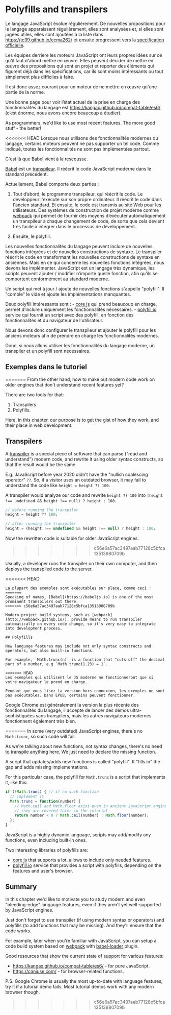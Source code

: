 
# Polyfills and transpilers

Le langage JavaScript évolue régulièrement. De nouvelles propositions pour le langage apparaissent régulièrement, elles sont analysées et, si elles sont jugées utiles, elles sont ajoutées à la liste dans <https://tc39.github.io/ecma262/> et ensuite progressent vers la [specification officielle](http://www.ecma-international.org/publications/standards/Ecma-262.htm).

Les équipes derrière les moteurs JavaScript ont leurs propres idées sur ce qu'il faut d'abord mettre en œuvre. Elles peuvent décider de mettre en œuvre des propositions qui sont en projet et reporter des éléments qui figurent déjà dans les spécifications, car ils sont moins intéressants ou tout simplement plus difficiles à faire.

Il est donc assez courant pour un moteur de ne mettre en œuvre qu'une partie de la norme.

Une bonne page pour voir l’état actuel de la prise en charge des fonctionnalités du langage est <https://kangax.github.io/compat-table/es6/> (c’est énorme, nous avons encore beaucoup à étudier).

As programmers, we'd like to use most recent features. The more good stuff - the better!

<<<<<<< HEAD
Lorsque nous utilisons des fonctionnalités modernes du langage, certains moteurs peuvent ne pas supporter un tel code. Comme indiqué, toutes les fonctionnalités ne sont pas implémentées partout.

C'est là que Babel vient à la rescousse.

[Babel](https://babeljs.io) est un [transpileur](https://fr.wikipedia.org/wiki/Compilateur_source_%C3%A0_source). Il réécrit le code JavaScript moderne dans le standard précédent.

Actuellement, Babel comporte deux parties :

1. Tout d’abord, le programme transpileur, qui réécrit le code. Le développeur l'exécute sur son propre ordinateur. Il réécrit le code dans l'ancien standard. Et ensuite, le code est transmis au site Web pour les utilisateurs. Des systèmes de construction de projet moderne comme [webpack](http://webpack.github.io/) qui permet de fournir des moyens d’exécuter automatiquement un transpileur à chaque changement de code, de sorte que cela devient très facile à intégrer dans le processus de développement.

2. Ensuite, le polyfill.

  Les nouvelles fonctionnalités du langage peuvent inclure de nouvelles fonctions intégrées et de nouvelles constructions de syntaxe. 
  Le transpiler réécrit le code en transformant les nouvelles constructions de syntaxe en anciennes. Mais en ce qui concerne les nouvelles fonctions intégrées, nous devons les implémenter. JavaScript est un langage très dynamique, les scripts peuvent ajouter / modifier n’importe quelle fonction, afin qu’ils se comportent conformément au standard moderne.

  Un script qui met à jour / ajoute de nouvelles fonctions s'appelle "polyfill". Il "comble" le vide et ajoute les implémentations manquantes.

Deux polyfill intéressants sont :
    - [core js](https://github.com/zloirock/core-js) qui prend beaucoup en charge, permet d’inclure uniquement les fonctionnalités nécessaires.
    - [polyfill.io](http://polyfill.io) service qui fournit un script avec des polyfill, en fonction des fonctionnalités et du navigateur de l'utilisateur.

Nous devons donc configurer le transpileur et ajouter le polyfill pour les anciens moteurs afin de prendre en charge les fonctionnalités modernes.

Donc, si nous allons utiliser les fonctionnalités du langage moderne, un transpiler et un polyfill sont nécessaires.

## Exemples dans le tutoriel
=======
From the other hand, how to make out modern code work on older engines that don't understand recent features yet?

There are two tools for that:

1. Transpilers.
2. Polyfills.

Here, in this chapter, our purpose is to get the gist of how they work, and their place in web development.

## Transpilers

A [transpiler](https://en.wikipedia.org/wiki/Source-to-source_compiler) is a special piece of software that can parse ("read and understand") modern code, and rewrite it using older syntax constructs, so that the result would be the same.

E.g. JavaScript before year 2020 didn't have the "nullish coalescing operator" `??`. So, if a visitor uses an outdated browser, it may fail to understand the code like `height = height ?? 100`.

A transpiler would analyze our code and rewrite `height ?? 100` into `(height !== undefined && height !== null) ? height : 100`.

```js
// before running the transpiler
height = height ?? 100;

// after running the transpiler
height = (height !== undefined && height !== null) ? height : 100;
```

Now the rewritten code is suitable for older JavaScript engines.
>>>>>>> c56e6a57ac3497aab77128c5bfca13513980709b

Usually, a developer runs the transpiler on their own computer, and then deploys the transpiled code to the server.

<<<<<<< HEAD
````online
La plupart des exemples sont exécutables sur place, comme ceci :
=======
Speaking of names, [Babel](https://babeljs.io) is one of the most prominent transpilers out there. 
>>>>>>> c56e6a57ac3497aab77128c5bfca13513980709b

Modern project build systems, such as [webpack](http://webpack.github.io/), provide means to run transpiler automatically on every code change, so it's very easy to integrate into development process.

## Polyfills

New language features may include not only syntax constructs and operators, but also built-in functions.

For example, `Math.trunc(n)` is a function that "cuts off" the decimal part of a number, e.g `Math.trunc(1.23) = 1`.

<<<<<<< HEAD
Les exemples qui utilisent le JS moderne ne fonctionneront que si votre navigateur le prend en charge.
````

```offline
Pendant que vous lisez la version hors connexion, les exemples ne sont pas exécutables. Dans EPUB, certains peuvent fonctionner.
```

Google Chrome est généralement la version la plus récente des fonctionnalités du langage, il accepte de lancer des démos ultra-sophistiquées sans transpilers, mais les autres navigateurs modernes fonctionnent également très bien.

=======
In some (very outdated) JavaScript engines, there's no `Math.trunc`, so such code will fail.

As we're talking about new functions, not syntax changes, there's no need to transpile anything here. We just need to declare the missing function.

A script that updates/adds new functions is called "polyfill". It "fills in" the gap and adds missing implementations.

For this particular case, the polyfill for `Math.trunc` is a script that implements it, like this:

```js
if (!Math.trunc) { // if no such function
  // implement it
  Math.trunc = function(number) {
    // Math.ceil and Math.floor exist even in ancient JavaScript engines
    // they are covered later in the tutorial
    return number < 0 ? Math.ceil(number) : Math.floor(number);
  };
}
```

JavaScript is a highly dynamic language, scripts may add/modify any functions, even including built-in ones. 

Two interesting libraries of polyfills are:
- [core js](https://github.com/zloirock/core-js) that supports a lot, allows to include only needed features.
- [polyfill.io](http://polyfill.io) service that provides a script with polyfills, depending on the features and user's browser.


## Summary

In this chapter we'd like to motivate you to study modern and even "bleeding-edge" langauge features, even if they aren't yet well-supported by JavaScript engines.

Just don't forget to use transpiler (if using modern syntax or operators) and polyfills (to add functions that may be missing). And they'll ensure that the code works.

For example, later when you're familiar with JavaScript, you can setup a code build system based on [webpack](http://webpack.github.io/) with [babel-loader](https://github.com/babel/babel-loader) plugin.

Good resources that show the current state of support for various features:
- <https://kangax.github.io/compat-table/es6/> - for pure JavaScript.
- <https://caniuse.com/> - for browser-related functions.

P.S. Google Chrome is usually the most up-to-date with language features, try it if a tutorial demo fails. Most tutorial demos work with any modern browser though.
>>>>>>> c56e6a57ac3497aab77128c5bfca13513980709b

